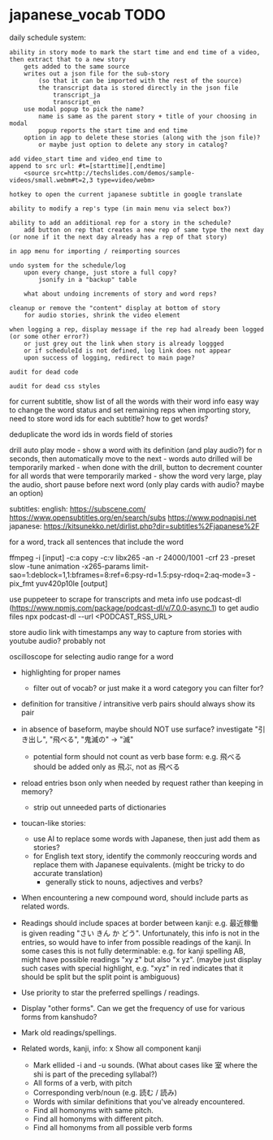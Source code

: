 # japanese_vocab TODO

daily schedule system:

    ability in story mode to mark the start time and end time of a video, then extract that to a new story
        gets added to the same source
        writes out a json file for the sub-story
            (so that it can be imported with the rest of the source)
            the transcript data is stored directly in the json file
                transcript_ja
                transcript_en
        use modal popup to pick the name?
            name is same as the parent story + title of your choosing in modal
            popup reports the start time and end time
        option in app to delete these stories (along with the json file)?
            or maybe just option to delete any story in catalog?

    add video_start time and video_end time to 
    append to src url: #t=[starttime][,endtime]
        <source src=http://techslides.com/demos/sample-videos/small.webm#t=2,3 type=video/webm>

    hotkey to open the current japanese subtitle in google translate

    ability to modify a rep's type (in main menu via select box?)

    ability to add an additional rep for a story in the schedule?
        add button on rep that creates a new rep of same type the next day (or none if it the next day already has a rep of that story)

    in app menu for importing / reimporting sources

    undo system for the schedule/log
        upon every change, just store a full copy?
            jsonify in a "backup" table

        what about undoing increments of story and word reps?

    cleanup or remove the "content" display at bottom of story
        for audio stories, shrink the video element

    when logging a rep, display message if the rep had already been logged (or some other error?)
        or just grey out the link when story is already loggged
        or if scheduleId is not defined, log link does not appear
        upon success of logging, redirect to main page?

    audit for dead code

    audit for dead css styles

for current subtitle, show list of all the words with their word info
    easy way to change the word status and set remaining reps
    when importing story, need to store word ids for each subtitle? how to get words? 


deduplicate the word ids in words field of stories


drill auto play mode
    - show a word with its definition (and play audio?) for n seconds, then automatically move to the next
    - words auto drilled will be temporarily marked
    - when done with the drill, button to decrement counter for all words that were temporarily marked
    - show the word very large, play the audio, short pause before next word
        (only play cards with audio? maybe an option)

subtitles: 
    english: https://subscene.com/   https://www.opensubtitles.org/en/search/subs   https://www.podnapisi.net
    japanese: https://kitsunekko.net/dirlist.php?dir=subtitles%2Fjapanese%2F 


for a word, track all sentences that include the word


ffmpeg -i [input] -c:a copy -c:v libx265 -an -r 24000/1001 -crf 23 -preset slow -tune animation -x265-params limit-sao=1:deblock=1,1:bframes=8:ref=6:psy-rd=1.5:psy-rdoq=2:aq-mode=3 -pix_fmt yuv420p10le [output]


use puppeteer to scrape for transcripts and meta info
use podcast-dl (https://www.npmjs.com/package/podcast-dl/v/7.0.0-async.1) to get audio files
    npx podcast-dl --url <PODCAST_RSS_URL>

store audio link with timestamps
    any way to capture from stories with youtube audio? probably not

oscilloscope for selecting audio range for a word

<audio id="audio" src="test.mp3"></audio>
<script type="text/javascript">
    var context = new webkitAudioContext;
    var el = document.getElementById('audio');
    var source = context.createMediaElementSource(el);
    source.connect(context.destination);
    el.play();
</script>















- highlighting for proper names
    - filter out of vocab? or just make it a word category you can filter for?
  
- definition for transitive / intransitive verb pairs should always show its pair

- in absence of baseform, maybe should NOT use surface? investigate "引き出し", "飛べる", "鬼滅の" -> "滅"
    - potential form should not count as verb base form: e.g. 飛べる should be added only as 飛ぶ, not as 飛べる

- reload entries bson only when needed by request rather than keeping in memory?
    - strip out unneeded parts of dictionaries

- toucan-like stories:
    - use AI to replace some words with Japanese, then just add them as stories?
    - for English text story, identify the commonly reoccuring words and replace them with Japanese equivalents. (might be tricky to do accurate translation)
        - generally stick to nouns, adjectives and verbs?

- When encountering a new compound word, should include parts as related words.

- Readings should include spaces at border between kanji: e.g. 最近稼働 is given reading "さい きん か どう". Unfortunately, this info is not in the entries, so would have to infer from possible readings of the kanji. In some cases this is not fully determinable: e.g. for kanji spelling AB, might have possible readings "xy z" but also "x yz". (maybe just display such cases with special highlight, e.g. "xyz" in red indicates that it should be split but the split point is ambiguous)
- Use priority to star the preferred spellings / readings.
- Display "other forms". Can we get the frequency of use for various forms from kanshudo?
- Mark old readings/spellings.
- Related words, kanji, info:
    x Show all component kanji
    - Mark ellided -i and -u sounds. (What about cases like 室 where the shi is part of the preceding syllabal?)
    - All forms of a verb, with pitch
    - Corresponding verb/noun (e.g. 読む / 読み)
    - Words with similar definitions that you've already encountered.
    - Find all homonyms with same pitch.
    - Find all homonyms with different pitch.
    - Find all homonyms from all possible verb forms